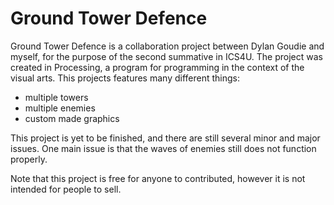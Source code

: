 Ground Tower Defence
=========
Ground Tower Defence is a collaboration project between Dylan Goudie and myself, for the purpose of the second summative in ICS4U. The project was created in Processing, a program for programming in the context of the visual arts. This projects features many different things:

- multiple towers
- multiple enemies
- custom made graphics

This project is yet to be finished, and there are still several minor and major issues. One main issue is that the waves of enemies still does not function properly.

Note that this project is free for anyone to contributed, however it is not intended for people to sell.
